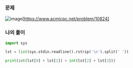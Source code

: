 ### 문제
![image]((https://user-images.githubusercontent.com/69138191/201488054-47c62047-2706-4dc6-a7a4-ee91aa9e4cff.png))[https://www.acmicpc.net/problem/10824]


### 나의 풀이
```python
import sys

lst = list(sys.stdin.readline().rstrip('\n').split(' '))

print(int(lst[0] + lst[1]) + int(lst[2] + lst[3]))
```
